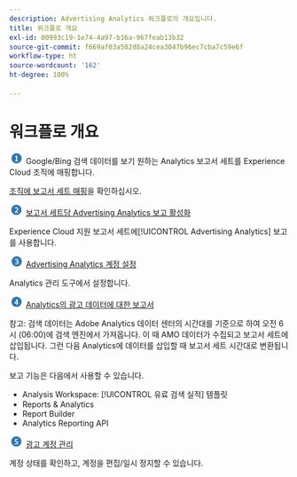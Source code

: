 ```yaml
---
description: Advertising Analytics 워크플로의 개요입니다.
title: 워크플로 개요
exl-id: 00993c19-1e74-4a97-b16a-967feab13b32
source-git-commit: f669af03a502d8a24cea3047b96ec7cba7c59e6f
workflow-type: ht
source-wordcount: '162'
ht-degree: 100%

---
```


# 워크플로 개요

![](assets/step1_icon.png) Google/Bing 검색 데이터를 보기 원하는 Analytics 보고서 세트를 Experience Cloud 조직에 매핑합니다.

[조직에 보고서 세트 매핑](https://experienceleague.adobe.com/docs/core-services/interface/about-core-services/report-suite-mapping.html?lang=ko-KR)을 확인하십시오.

![](assets/step2_icon.png) [보고서 세트당 Advertising Analytics 보고 활성화](/help/integrate/c-advertising-analytics/c-adanalytics-workflow/aa-provision-rs.md)

Experience Cloud 지원 보고서 세트에[!UICONTROL Advertising Analytics] 보고를 사용합니다.

![](assets/step3_icon.png) [Advertising Analytics 계정 설정](/help/integrate/c-advertising-analytics/c-adanalytics-workflow/aa-create-ad-account.md)

Analytics 관리 도구에서 설정합니다.

![](assets/step4_icon.png) [Analytics의 광고 데이터에 대한 보고서](/help/integrate/c-advertising-analytics/c-adanalytics-workflow/aa-report-ad-data-an.md)

참고: 검색 데이터는 Adobe Analytics 데이터 센터의 시간대를 기준으로 하여 오전 6시 (06:00)에 검색 엔진에서 가져옵니다. 이 때 AMO 데이터가 수집되고 보고서 세트에 삽입됩니다. 그런 다음 Analytics에 데이터를 삽입할 때 보고서 세트 시간대로 변환됩니다.

보고 기능은 다음에서 사용할 수 있습니다.

* Analysis Workspace: [!UICONTROL 유료 검색 실적] 템플릿
* Reports &amp; Analytics
* Report Builder
* Analytics Reporting API

![](assets/step5_icon.png) [광고 계정 관리](/help/integrate/c-advertising-analytics/c-adanalytics-workflow/aa-manage-ad-accounts.md)

계정 상태를 확인하고, 계정을 편집/일시 정지할 수 있습니다.
